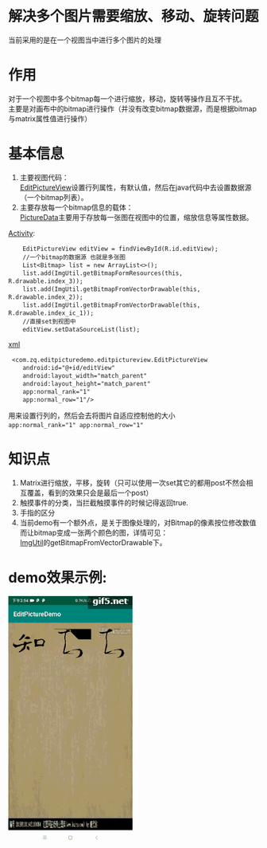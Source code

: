 # 解决多个图片需要缩放、移动、旋转问题
当前采用的是在一个视图当中进行多个图片的处理
# 作用
对于一个视图中多个bitmap每一个进行缩放，移动，旋转等操作且互不干扰。  
主要是对画布中的bitmap进行操作（并没有改变bitmap数据源，而是根据bitmap与matrix属性值进行操作）
# 基本信息
1. 主要视图代码：  
[EditPictureView](app/src/main/java/com/zq/editpicturedemo/editpictureview/EditPictureView.java)设置行列属性，有默认值，然后在java代码中去设置数据源（一个bitmap列表）。  
2. 主要存放每一个bitmap信息的载体：  
[PictureData](app/src/main/java/com/zq/editpicturedemo/editpictureview/PictureData.java)主要用于存放每一张图在视图中的位置，缩放信息等属性数据。

[Activity](app/src/main/java/com/zq/editpicturedemo/MainActivity.java):
```
    EditPictureView editView = findViewById(R.id.editView);
    //一个bitmap的数据源 也就是多张图
    List<Bitmap> list = new ArrayList<>();
    list.add(ImgUtil.getBitmapFormResources(this, R.drawable.index_3));
    list.add(ImgUtil.getBitmapFromVectorDrawable(this, R.drawable.index_2));
    list.add(ImgUtil.getBitmapFromVectorDrawable(this, R.drawable.index_ic_1));
    //直接set到视图中
    editView.setDataSourceList(list);
```
[xml](app/src/main/res/layout/activity_main.xml)
```
 <com.zq.editpicturedemo.editpictureview.EditPictureView
    android:id="@+id/editView"
    android:layout_width="match_parent"
    android:layout_height="match_parent"
    app:normal_rank="1"
    app:normal_row="1"/>
```
用来设置行列的，然后会去将图片自适应控制他的大小  
`app:normal_rank="1" app:normal_row="1"`

# 知识点
1. Matrix进行缩放，平移，旋转（只可以使用一次set其它的都用post不然会相互覆盖，看到的效果只会是最后一个post）  
2. 触摸事件的分类，当拦截触摸事件的时候记得返回true.
3. 手指的区分 
4. 当前demo有一个额外点，是关于图像处理的，对Bitmap的像素按位修改数值而让bitmap变成一张两个颜色的图，详情可见：  
[ImgUtil](app/src/main/java/com/zq/editpicturedemo/editpictureview/ImgUtil.java)的getBitmapFromVectorDrawable下。
    
# demo效果示例:
![效果](gif.gif)  

  


